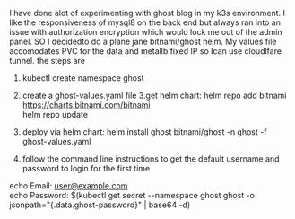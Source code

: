 I have done alot of experimenting with ghost blog in my k3s environment. I like the responsiveness of mysql8 on the back end but always ran into an issue with authorization encryption which would lock me out of the admin panel. SO I decidedto do a plane jane bitnami/ghost helm. My values file accomodates PVC for the data and metallb fixed IP so Ican use cloudlfare tunnel. 
the steps are
1. kubectl create namespace ghost
2. create a ghost-values.yaml file
3.get helm chart:
helm repo add bitnami https://charts.bitnami.com/bitnami  
helm repo update

4. deploy via helm chart: helm install ghost bitnami/ghost -n ghost -f ghost-values.yaml

5. follow the command line instructions to get the default username and password to login for the first time

echo Email:    user@example.com  
  echo Password: $(kubectl get secret --namespace ghost ghost -o jsonpath="{.data.ghost-password}" | base64 -d)
